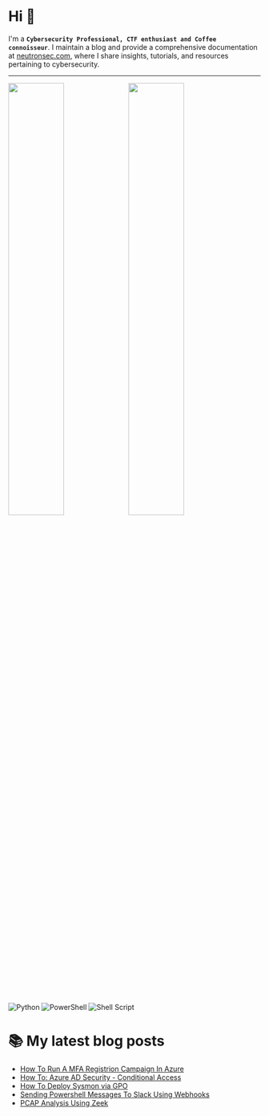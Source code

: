 # Hi 👋

I'm a **`Cybersecurity Professional, CTF enthusiast and Coffee connoisseur`**. I maintain a blog and provide a comprehensive documentation at [neutronsec.com](neutronsec.com), where I share insights, tutorials, and resources pertaining to cybersecurity.

---

<img align="left" width="47%" src="https://github-readme-stats.vercel.app/api?username=neutronsec&show_icons=true&theme=dark" />
<img align="left" width="47%" src="https://github-readme-stats.vercel.app/api/top-langs/?username=neutronsec&layout=compact&theme=dark" />

![Python](https://img.shields.io/badge/python-3670A0?style=for-the-badge&logo=python&logoColor=ffdd54)
![PowerShell](https://img.shields.io/badge/PowerShell-%235391FE.svg?style=for-the-badge&logo=powershell&logoColor=white)
![Shell Script](https://img.shields.io/badge/shell_script-%23121011.svg?style=for-the-badge&logo=gnu-bash&logoColor=white)

# 📚 My latest blog posts

- [How To Run A MFA Registrion Campaign In Azure](https://neutronsec.com/blog/2022/10/11/how-to-run-a-mfa-registration-campaign-in-azure/)
- [How To: Azure AD Security - Conditional Access](https://neutronsec.com/blog/2022/10/10/how-to-azure-ad-security-conditional-access/)
- [How To Deploy Sysmon via GPO](https://neutronsec.com/blog/2022/10/03/how-to-deploy-sysmon-via-gpo/)
- [Sending Powershell Messages To Slack Using Webhooks](https://neutronsec.com/blog/2022/09/18/sending-powershell-messages-to-slack-using-webhooks/)
- [PCAP Analysis Using Zeek](https://neutronsec.com/blog/2022/09/17/pcap-analysis-using-zeek/)





